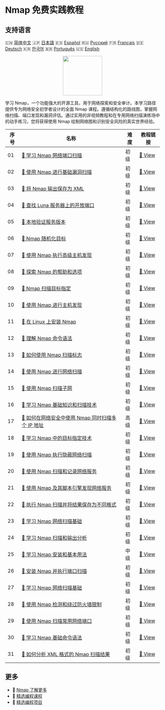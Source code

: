 # Nmap 免费实践教程

## 支持语言

🇨🇳 [简体中文](README_zh.md) 🇯🇵 [日本語](README_ja.md) 🇪🇸 [Español](README_es.md) 🇷🇺 [Русский](README_ru.md) 🇫🇷 [Français](README_fr.md) 🇩🇪 [Deutsch](README_de.md) 🇰🇷 [한국어](README_ko.md) 🇧🇷 [Português](README_pt.md) 🇺🇸 [English](README.md) 

<div align="center">
<img width="128px" src="https://file.labex.io/path/pPoL1KPkCT9I.png">
</div>

学习 Nmap，一个功能强大的开源工具，用于网络探索和安全审计。本学习路径提供专为网络安全初学者设计的全面 Nmap 课程。遵循结构化的路线图，掌握网络扫描、端口发现和漏洞评估。通过实用的非视频教程和在专用网络扫描演练场中的动手练习，您将获得使用 Nmap 绘制网络图和识别安全风险的真实世界经验。

|   序号 | 名称                                                                                                                                                                        | 难度   | 教程链接                                                                                                                          |
|--------|-----------------------------------------------------------------------------------------------------------------------------------------------------------------------------|--------|-----------------------------------------------------------------------------------------------------------------------------------|
|     01 | [📖 学习 Nmap 网络端口扫描](https://labex.io/zh/tutorials/nmap-learn-nmap-network-port-scanning-415936)                                                                     | 初级   | [🔗 View](https://labex.io/zh/tutorials/nmap-learn-nmap-network-port-scanning-415936)                                             |
|     02 | [📖 使用 Nmap 进行基础漏洞扫描](https://labex.io/zh/tutorials/comptia-basic-vulnerability-scanning-with-nmap-594554)                                                        | 初级   | [🔗 View](https://labex.io/zh/tutorials/comptia-basic-vulnerability-scanning-with-nmap-594554)                                    |
|     03 | [📖 将 Nmap 输出保存为 XML](https://labex.io/zh/tutorials/nmap-save-nmap-output-to-xml-548705)                                                                              | 初级   | [🔗 View](https://labex.io/zh/tutorials/nmap-save-nmap-output-to-xml-548705)                                                      |
|     04 | [📖 查找 Luna 服务器上的开放端口](https://labex.io/zh/tutorials/nmap-find-open-port-on-luna-server-548697)                                                                  | 初级   | [🔗 View](https://labex.io/zh/tutorials/nmap-find-open-port-on-luna-server-548697)                                                |
|     05 | [📖 本地验证服务版本](https://labex.io/zh/tutorials/nmap-verify-service-version-locally-548693)                                                                             | 初级   | [🔗 View](https://labex.io/zh/tutorials/nmap-verify-service-version-locally-548693)                                               |
|     06 | [📖 Nmap 随机化目标](https://labex.io/zh/tutorials/nmap-randomize-targets-in-nmap-547108)                                                                                   | 初级   | [🔗 View](https://labex.io/zh/tutorials/nmap-randomize-targets-in-nmap-547108)                                                    |
|     07 | [📖 使用 Nmap 执行高级主机发现](https://labex.io/zh/tutorials/nmap-perform-advanced-host-discovery-in-nmap-547102)                                                          | 初级   | [🔗 View](https://labex.io/zh/tutorials/nmap-perform-advanced-host-discovery-in-nmap-547102)                                      |
|     08 | [📖 探索 Nmap 的帮助和选项](https://labex.io/zh/tutorials/nmap-explore-nmap-help-and-options-in-nmap-547101)                                                                | 初级   | [🔗 View](https://labex.io/zh/tutorials/nmap-explore-nmap-help-and-options-in-nmap-547101)                                        |
|     09 | [📖 Nmap 扫描目标指定](https://labex.io/zh/tutorials/nmap-specify-targets-for-scanning-in-nmap-530185)                                                                      | 初级   | [🔗 View](https://labex.io/zh/tutorials/nmap-specify-targets-for-scanning-in-nmap-530185)                                         |
|     10 | [📖 使用 Nmap 进行主机发现](https://labex.io/zh/tutorials/nmap-perform-host-discovery-with-nmap-530184)                                                                     | 初级   | [🔗 View](https://labex.io/zh/tutorials/nmap-perform-host-discovery-with-nmap-530184)                                             |
|     11 | [📖 在 Linux 上安装 Nmap](https://labex.io/zh/tutorials/nmap-install-nmap-on-linux-530181)                                                                                  | 初级   | [🔗 View](https://labex.io/zh/tutorials/nmap-install-nmap-on-linux-530181)                                                        |
|     12 | [📖 理解 Nmap 命令语法](https://labex.io/zh/tutorials/nmap-understand-nmap-command-syntax-530159)                                                                           | 初级   | [🔗 View](https://labex.io/zh/tutorials/nmap-understand-nmap-command-syntax-530159)                                               |
|     13 | [📖 如何使用 Nmap 扫描标志](https://labex.io/zh/tutorials/nmap-how-to-use-nmap-scanning-flags-420509)                                                                       | 初级   | [🔗 View](https://labex.io/zh/tutorials/nmap-how-to-use-nmap-scanning-flags-420509)                                               |
|     14 | [📖 使用 Nmap 进行网络扫描](https://labex.io/zh/tutorials/nmap-network-scanning-with-nmap-415959)                                                                           | 初级   | [🔗 View](https://labex.io/zh/tutorials/nmap-network-scanning-with-nmap-415959)                                                   |
|     15 | [📖 使用 Nmap 扫描子网](https://labex.io/zh/tutorials/nmap-scanning-subnet-with-nmap-415954)                                                                                | 初级   | [🔗 View](https://labex.io/zh/tutorials/nmap-scanning-subnet-with-nmap-415954)                                                    |
|     16 | [📖 学习 Nmap 基础知识和扫描技术](https://labex.io/zh/tutorials/nmap-learn-nmap-fundamentals-and-scanning-techniques-415937)                                                | 初级   | [🔗 View](https://labex.io/zh/tutorials/nmap-learn-nmap-fundamentals-and-scanning-techniques-415937)                              |
|     17 | [📖 如何在网络安全中使用 Nmap 同时扫描多个 IP 地址](https://labex.io/zh/tutorials/nmap-how-to-scan-multiple-ip-addresses-simultaneously-using-nmap-in-cybersecurity-414798) | 高级   | [🔗 View](https://labex.io/zh/tutorials/nmap-how-to-scan-multiple-ip-addresses-simultaneously-using-nmap-in-cybersecurity-414798) |
|     18 | [📖 学习 Nmap 中的目标指定技术](https://labex.io/zh/tutorials/nmap-learn-target-specification-techniques-in-nmap-415935)                                                    | 初级   | [🔗 View](https://labex.io/zh/tutorials/nmap-learn-target-specification-techniques-in-nmap-415935)                                |
|     19 | [📖 使用 Nmap 执行隐蔽网络扫描](https://labex.io/zh/tutorials/nmap-perform-stealth-network-scanning-with-nmap-415933)                                                       | 初级   | [🔗 View](https://labex.io/zh/tutorials/nmap-perform-stealth-network-scanning-with-nmap-415933)                                   |
|     20 | [📖 使用 Nmap 扫描和记录网络服务](https://labex.io/zh/tutorials/nmap-use-nmap-to-scan-and-document-network-services-415932)                                                 | 初级   | [🔗 View](https://labex.io/zh/tutorials/nmap-use-nmap-to-scan-and-document-network-services-415932)                               |
|     21 | [📖 使用 Nmap 及其脚本引擎发现网络服务](https://labex.io/zh/tutorials/nmap-discover-network-services-with-nmap-and-its-scripting-engine-415931)                             | 初级   | [🔗 View](https://labex.io/zh/tutorials/nmap-discover-network-services-with-nmap-and-its-scripting-engine-415931)                 |
|     22 | [📖 执行 Nmap 扫描并将结果保存为不同格式](https://labex.io/zh/tutorials/nmap-perform-nmap-scans-and-save-results-in-different-formats-415928)                               | 初级   | [🔗 View](https://labex.io/zh/tutorials/nmap-perform-nmap-scans-and-save-results-in-different-formats-415928)                     |
|     23 | [📖 学习 Nmap 网络扫描基础](https://labex.io/zh/tutorials/nmap-learn-nmap-network-scanning-basics-415927)                                                                   | 初级   | [🔗 View](https://labex.io/zh/tutorials/nmap-learn-nmap-network-scanning-basics-415927)                                           |
|     24 | [📖 学习 Nmap 扫描和输出分析](https://labex.io/zh/tutorials/nmap-learn-nmap-scanning-and-output-analysis-415926)                                                            | 初级   | [🔗 View](https://labex.io/zh/tutorials/nmap-learn-nmap-scanning-and-output-analysis-415926)                                      |
|     25 | [📖 学习 Nmap 安装和基本用法](https://labex.io/zh/tutorials/nmap-learn-nmap-installation-and-basic-usage-415924)                                                            | 中级   | [🔗 View](https://labex.io/zh/tutorials/nmap-learn-nmap-installation-and-basic-usage-415924)                                      |
|     26 | [📖 安装 Nmap 并执行端口扫描](https://labex.io/zh/tutorials/nmap-install-nmap-and-perform-port-scanning-415923)                                                             | 初级   | [🔗 View](https://labex.io/zh/tutorials/nmap-install-nmap-and-perform-port-scanning-415923)                                       |
|     27 | [📖 学习 Nmap 网络扫描基础](https://labex.io/zh/tutorials/nmap-learn-nmap-fundamentals-for-network-scanning-415922)                                                         | 初级   | [🔗 View](https://labex.io/zh/tutorials/nmap-learn-nmap-fundamentals-for-network-scanning-415922)                                 |
|     28 | [📖 使用 Nmap 检测和绕过防火墙限制](https://labex.io/zh/tutorials/nmap-use-nmap-to-detect-and-bypass-firewall-restrictions-415921)                                          | 初级   | [🔗 View](https://labex.io/zh/tutorials/nmap-use-nmap-to-detect-and-bypass-firewall-restrictions-415921)                          |
|     29 | [📖 使用 Nmap 扫描常用网络端口](https://labex.io/zh/tutorials/nmap-use-nmap-to-scan-common-network-ports-415920)                                                            | 初级   | [🔗 View](https://labex.io/zh/tutorials/nmap-use-nmap-to-scan-common-network-ports-415920)                                        |
|     30 | [📖 学习 Nmap 基础命令语法](https://labex.io/zh/tutorials/nmap-learn-nmap-basic-command-syntax-415919)                                                                      | 初级   | [🔗 View](https://labex.io/zh/tutorials/nmap-learn-nmap-basic-command-syntax-415919)                                              |
|     31 | [📖 如何分析 XML 格式的 Nmap 扫描结果](https://labex.io/zh/tutorials/nmap-how-to-analyze-nmap-scan-results-in-xml-format-415516)                                            | 初级   | [🔗 View](https://labex.io/zh/tutorials/nmap-how-to-analyze-nmap-scan-results-in-xml-format-415516)                               |

## 更多

- 🔗 [Nmap 了解更多](https://labex.io/zh/skilltrees/nmap)
- 🔗 [精选编程课程](https://github.com/labex-labs/awesome-programming-courses)
- 🔗 [精选编程项目](https://github.com/labex-labs/awesome-programming-projects)

